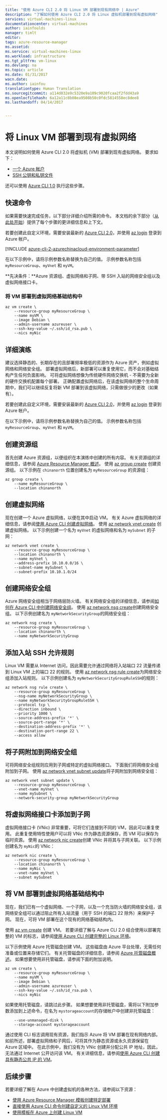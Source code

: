 ```yaml
---
title: "使用 Azure CLI 2.0 将 Linux VM 部署到现有网络中 | Azure"
description: "了解如何使用 Azure CLI 2.0 将 Linux 虚拟机部署到现有虚拟网络"
services: virtual-machines-linux
documentationcenter: virtual-machines
author: iainfoulds
manager: timlt
editor: 
tags: azure-resource-manager
ms.assetid: 
ms.service: virtual-machines-linux
ms.workload: infrastructure
ms.tgt_pltfrm: vm-linux
ms.devlang: na
ms.topic: article
ms.date: 01/31/2017
wacn.date: 
ms.author: iainfou
translationtype: Human Translation
ms.sourcegitcommit: a114d832e9c5320e9a109c9020fcaa2f2fdd43a9
ms.openlocfilehash: 6a12a11c8b08ea9508b50c0fdc5814558ec8dee8
ms.lasthandoff: 04/14/2017


---
```


# <a name="deploy-a-linux-vm-into-an-existing-virtual-network"></a>将 Linux VM 部署到现有虚拟网络

本文说明如何使用 Azure CLI 2.0 将虚拟机 (VM) 部署到现有虚拟网络。 要求如下：

- [一个 Azure 帐户](https://www.azure.cn/pricing/1rmb-trial/)
- [SSH 公钥和私钥文件](virtual-machines-linux-mac-create-ssh-keys.md?toc=%2fazure%2fvirtual-machines%2flinux%2ftoc.json)

还可以使用 [Azure CLI 1.0](virtual-machines-linux-deploy-linux-vm-into-existing-vnet-using-cli-nodejs.md?toc=%2fazure%2fvirtual-machines%2flinux%2ftoc.json) 执行这些步骤。

## <a name="quick-commands"></a>快速命令
如果需要快速完成任务，以下部分详细介绍所需的命令。 本文档的余下部分（[从此处开始](#detailed-walkthrough)）提供了每个步骤的更详细信息和上下文。

若要创建此自定义环境，需要安装最新的 [Azure CLI 2.0](https://docs.microsoft.com/cli/azure/install-az-cli2)，并使用 [az login](https://docs.microsoft.com/cli/azure/#login) 登录到 Azure 帐户。

[!INCLUDE [azure-cli-2-azurechinacloud-environment-parameter](../../includes/azure-cli-2-azurechinacloud-environment-parameter.md)]

在以下示例中，请将示例参数名称替换为自己的值。 示例参数名称包括 `myResourceGroup`、`myVnet` 和 `myVM`。

**先决条件：**Azure 资源组、虚拟网络和子网、带 SSH 入站的网络安全组以及虚拟网络接口卡。

### <a name="deploy-the-vm-into-the-virtual-network-infrastructure"></a>将 VM 部署到虚拟网络基础结构中

```azurecli
az vm create \
    --resource-group myResourceGroup \
    --name myVM \
    --image Debian \
    --admin-username azureuser \
    --ssh-key-value ~/.ssh/id_rsa.pub \
    --nics myNic
```

## <a name="detailed-walkthrough"></a>详细演练

建议选择静态的、长期存在的且部署频率极低的资源作为 Azure 资产，例如虚拟网络和网络安全组。 部署虚拟网络后，新部署可以重复使用它，而不会对基础结构产生任何负面影响。 可将虚拟网络想像为传统硬件网络交换机 - 不需要为全新的硬件交换机配置每个部署。 正确配置虚拟网络后，在该虚拟网络的整个生命周期中，我们可以继续反复将新 VM 部署到该虚拟网络，只需做很少的更改（如果有）。

若要创建此自定义环境，需要安装最新的 [Azure CLI 2.0](https://docs.microsoft.com/cli/azure/install-az-cli2)，并使用 [az login](https://docs.microsoft.com/cli/azure/#login) 登录到 Azure 帐户。

在以下示例中，请将示例参数名称替换为自己的值。 示例参数名称包括 `myResourceGroup`、`myVnet` 和 `myVM`。

## <a name="create-the-resource-group"></a>创建资源组

首先创建 Azure 资源组，以便组织在本演练中创建的所有内容。 有关资源组的详细信息，请参阅 [Azure Resource Manager 概述](../azure-resource-manager/resource-group-overview.md?toc=%2fazure%2fvirtual-machines%2flinux%2ftoc.json)。 使用 [az group create](https://docs.microsoft.com/cli/azure/group#create) 创建资源组。 以下示例在 `chinanorth` 位置创建名为 `myResourceGroup` 的资源组：

```azurecli
az group create \
    --name myResourceGroup \
    --location chinanorth
```

## <a name="create-the-virtual-network"></a>创建虚拟网络

现在创建一个 Azure 虚拟网络，以便在其中启动 VM。 有关 Azure 虚拟网络的详细信息，请参阅[使用 Azure CLI 创建虚拟网络](../virtual-network/virtual-networks-create-vnet-arm-cli.md?toc=%2fazure%2fvirtual-machines%2flinux%2ftoc.json)。 使用 [az network vnet create](https://docs.microsoft.com/cli/azure/network/vnet#create) 创建虚拟网络。 以下示例创建一个名为 `myVnet` 的虚拟网络和名为 `mySubnet` 的子网：

```azurecli
az network vnet create \
    --resource-group myResourceGroup \
    --location chinanorth \
    --name myVnet \
    --address-prefix 10.10.0.0/16 \
    --subnet-name mySubnet \
    --subnet-prefix 10.10.1.0/24
```

## <a name="create-the-network-security-group"></a>创建网络安全组

Azure 网络安全组相当于网络层防火墙。 有关网络安全组的详细信息，请参阅[如何在 Azure CLI 中创建网络安全组](../virtual-network/virtual-networks-create-nsg-arm-cli.md?toc=%2fazure%2fvirtual-machines%2flinux%2ftoc.json)。 使用 [az network nsg create](https://docs.microsoft.com/cli/azure/network/nsg#create)创建网络安全组。 以下示例创建名为 `myNetworkSecurityGroup`的网络安全组：

```azurecli
az network nsg create \
    --resource-group myResourceGroup \
    --location chinanorth \
    --name myNetworkSecurityGroup
```

## <a name="add-an-inbound-ssh-allow-rule"></a>添加入站 SSH 允许规则

Linux VM 需要从 Internet 访问，因此需要允许通过网络将入站端口 22 流量传递到 Linux VM 上的端口 22 的规则。 使用 [az network nsg rule create](https://docs.microsoft.com/cli/azure/network/nsg/rule#create)为网络安全组添加入站规则。 以下示例创建名为 `myNetworkSecurityGroupRuleSSH`的规则：

```azurecli
az network nsg rule create \
    --resource-group myResourceGroup \
    --nsg-name myNetworkSecurityGroup \
    --name myNetworkSecurityGroupRuleSSH \
    --protocol tcp \
    --direction inbound \
    --priority 1000 \
    --source-address-prefix '*' \
    --source-port-range '*' \
    --destination-address-prefix '*' \
    --destination-port-range 22 \
    --access allow
```

## <a name="attach-the-subnet-to-the-network-security-group"></a>将子网附加到网络安全组

可将网络安全组规则应用到子网或特定的虚拟网络接口。 下面我们将网络安全组附加到子网。 使用 [az network vnet subnet update](https://docs.microsoft.com/cli/azure/network/vnet/subnet#update)将子网附加到网络安全组：

```azurecli
az network vnet subnet update \
    --resource-group myResourceGroup \
    --vnet-name myVnet \
    --name mySubnet \
    --network-security-group myNetworkSecurityGroup
```

## <a name="add-a-virtual-network-interface-card-to-the-subnet"></a>将虚拟网络接口卡添加到子网

虚拟网络接口卡 (VNic) 非常重要，可将它们连接到不同的 VM，因此可以重复使用。 此重复使用特性使用户可以将 VNic 作为静态资源保存，而 VM 可以保存为临时资源。 使用 [az network nic create](https://docs.microsoft.com/cli/azure/network/nic#create)创建 VNic 并将其与子网关联。 以下示例创建名为 `myNic`的 VNic：

```azurecli
az network nic create \
    --resource-group myResourceGroup \
    --location chinanorth \
    --name myNic \
    --vnet-name myVnet \
    --subnet mySubnet
```

## <a name="deploy-the-vm-into-the-virtual-network-infrastructure"></a>将 VM 部署到虚拟网络基础结构中

现在，我们已有一个虚拟网络、一个子网，以及一个充当防火墙的网络安全组，该网络安全组可以通过阻止所有入站流量（用于 SSH 的端口 22 除外）来保护子网。 现在，可将 VM 部署在这个现有的网络基础结构内。

使用 [az vm create](https://docs.microsoft.com/cli/azure/vm#create) 创建 VM。 若要详细了解与 Azure CLI 2.0 结合使用以部署完整的 VM 的标志，请参阅[使用 Azure CLI 创建完整的 Linux 环境](virtual-machines-linux-create-cli-complete.md?toc=%2fazure%2fvirtual-machines%2flinux%2ftoc.json)。

以下示例使用 Azure 托管磁盘创建 VM。 这些磁盘由 Azure 平台处理，无需任何准备或位置来存储它们。 有关托管磁盘的详细信息，请参阅 [Azure 托管磁盘概述](../storage/storage-managed-disks-overview.md)。 如果想要使用非托管磁盘，请参阅下面的附加说明。

```azurecli
az vm create \
    --resource-group myResourceGroup \
    --name myVM \
    --image Debian \
    --admin-username azureuser \
    --ssh-key-value ~/.ssh/id_rsa.pub \
    --nics myNic
```

如果使用托管磁盘，请跳过此步骤。 如果想要使用非托管磁盘，需将以下附加参数添加到上述命令，在名为 `mystorageaccount`的存储帐户中创建非托管磁盘： 

```azurecli
    --use-unmanaged-disk \
    --storage-account mystorageaccount
```

通过使用 CLI 标志调用现有资源，我们指示 Azure 将 VM 部署在现有网络内部。 如前所述，部署虚拟网络和子网后，可将其作为静态资源或永久资源保留在 Azure 区域中。 在此示例中，我们没有为 VNic 创建并分配公共 IP 地址，因此，无法通过 Internet 公开访问该 VM。 有关详细信息，请参阅[使用 Azure CLI 创建具有静态公共 IP 的 VM](../virtual-network/virtual-network-deploy-static-pip-arm-cli.md?toc=%2fazure%2fvirtual-machines%2flinux%2ftoc.json)。

## <a name="next-steps"></a>后续步骤
若要详细了解在 Azure 中创建虚拟机的各种方法，请参阅以下资源：

* [使用 Azure Resource Manager 模板创建特定部署](virtual-machines-linux-cli-deploy-templates.md?toc=%2fazure%2fvirtual-machines%2flinux%2ftoc.json)
* [直接使用 Azure CLI 命令创建自定义的 Linux VM 环境](virtual-machines-linux-create-cli-complete.md?toc=%2fazure%2fvirtual-machines%2flinux%2ftoc.json)
* [使用模板在 Azure 上创建 Linux VM](virtual-machines-linux-create-ssh-secured-vm-from-template.md?toc=%2fazure%2fvirtual-machines%2flinux%2ftoc.json)
